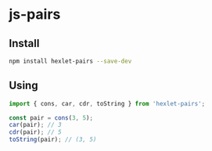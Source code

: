 # js-pairs

## Install

```sh
npm install hexlet-pairs --save-dev
```

## Using

```javascript
import { cons, car, cdr, toString } from 'hexlet-pairs';

const pair = cons(3, 5);
car(pair); // 3
cdr(pair); // 5
toString(pair); // (3, 5)
```
